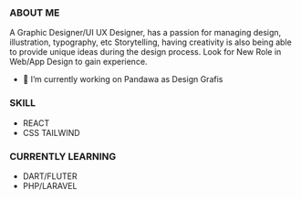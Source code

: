 ### ABOUT ME

A Graphic Designer/UI UX Designer, has a passion for managing design, illustration, typography, etc
Storytelling, having creativity is also being able to provide unique ideas during the design process. Look for
New Role in Web/App Design to gain experience.

- 🔭 I’m currently working on Pandawa as Design Grafis

### SKILL
- REACT
- CSS TAILWIND

### CURRENTLY LEARNING
- DART/FLUTER
- PHP/LARAVEL
